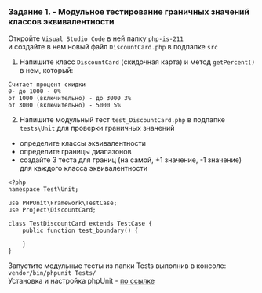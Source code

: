 ### Задание 1. - Модульное тестирование граничных значений классов эквивалентности

Откройте `Visual Studio Code` в ней папку `php-is-211`   
и создайте в нем новый файл `DiscountCard.php` в подпапке `src`
1. Напишите класс `DiscountCard` (скидочная карта) и метод `getPercent()` в нем, который:
```
Считает процент скидки
0- до 1000 - 0%
от 1000 (включительно) - до 3000 3%
от 3000 (включительно) - 5000 5%
```
2. Напишите модульный тест `test_DiscountCard.php` в подпапке `tests\Unit` для проверки граничных значений  
 * определите классы эквивалентности  
 * определите границы диапазонов  
 * создайте 3 теста для границ (на самой, +1 значение, -1 значение) для каждого класса эквивалентности 
``` 
<?php 
namespace Test\Unit;

use PHPUnit\Framework\TestCase;
use Project\DiscountCard;

class TestDiscountCard extends TestCase {
    public function test_boundary() {

    }
}
```
Запустите модульные тесты из папки Tests выполнив в консоле:  
`vendor/bin/phpunit Tests/`   
Установка и настройка phpUnit - [по ссылке](https://github.com/Coopteh/IS211/tree/php-code-25-begin-unit-test)   


